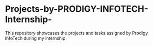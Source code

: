 # Projects-by-PRODIGY-INFOTECH-Internship-
This repository showcases the projects and tasks assigned by Prodigy InfoTech during my internship.
